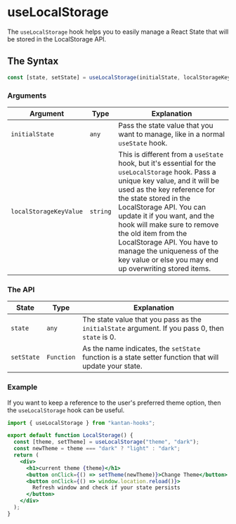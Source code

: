 # useLocalStorage

The `useLocalStorage` hook helps you to easily manage a React State that will be stored in the LocalStorage API.

## The Syntax

```jsx
const [state, setState] = useLocalStorage(initialState, localStorageKeyValue);
```

### Arguments

| Argument               | Type     | Explanation                                                                                                                                                                                                                                                                                                                                                                                                                   |
| ---------------------- | -------- | ----------------------------------------------------------------------------------------------------------------------------------------------------------------------------------------------------------------------------------------------------------------------------------------------------------------------------------------------------------------------------------------------------------------------------- |
| `initialState`         | `any`    | Pass the state value that you want to manage, like in a normal `useState` hook.                                                                                                                                                                                                                                                                                                                                               |
| `localStorageKeyValue` | `string` | This is different from a `useState` hook, but it's essential for the `useLocalStorage` hook. Pass a unique key value, and it will be used as the key reference for the state stored in the LocalStorage API. You can update it if you want, and the hook will make sure to remove the old item from the LocalStorage API. You have to manage the uniqueness of the key value or else you may end up overwriting stored items. |

### The API

| State      | Type       | Explanation                                                                                            |
| ---------- | ---------- | ------------------------------------------------------------------------------------------------------ |
| `state`    | `any`      | The state value that you pass as the `initialState` argument. If you pass 0, then `state` is 0.        |
| `setState` | `Function` | As the name indicates, the `setState` function is a state setter function that will update your state. |

### Example

If you want to keep a reference to the user's preferred theme option, then the `useLocalStorage` hook can be useful.

```jsx page=src/LocalStorage
import { useLocalStorage } from "kantan-hooks";

export default function LocalStorage() {
  const [theme, setTheme] = useLocalStorage("theme", "dark");
  const newTheme = theme === "dark" ? "light" : "dark";
  return (
    <div>
      <h1>current theme {theme}</h1>
      <button onClick={() => setTheme(newTheme)}>Change Theme</button>
      <button onClick={() => window.location.reload()}>
        Refresh window and check if your state persists
      </button>
    </div>
  );
}
```
